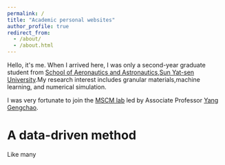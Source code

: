 ```yaml
---
permalink: /
title: "Academic personal websites"
author_profile: true
redirect_from: 
  - /about/
  - /about.html
---
```


Hello, it's me. When I arrived here, I was only a second-year graduate student from [School of Aeronautics and Astronautics](https://saa.sysu.edu.cn/),[Sun Yat-sen University](https://www.sysu.edu.cn/).My research interest includes granular materials,machine learning, and numerical simulation.

I was very fortunate to join the [MSCM lab](mscm.gitlab.io) led by Associate Professor [Yang Gengchao](https://saa.sysu.edu.cn/teacher/450).

A data-driven method
======
Like many
